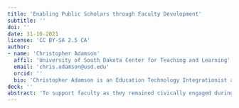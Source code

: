 ```yaml
---
title: 'Enabling Public Scholars through Faculty Development'
subtitle: ''
doi: ''
date: 31-10-2021
license: 'CC BY-SA 2.5 CA'
author: 
- name: 'Christopher Adamson'
  affil: 'University of South Dakota Center for Teaching and Learning'
  email: 'chris.adamson@usd.edu'
  orcid: ''
  bio: 'Christopher Adamson is an Education Technology Integrationist at the Center for Teaching and Learning at the University of South Dakota. He recently completed his doctorate at Emory University and has published articles in the *Academy of Management Review* and *Postmedieval: A Journal of Medieval Cultural Studies*.'
deck: ''
abstract: 'To support faculty as they remained civically engaged during the pandemic, the Center for Teaching and Learning at the University of South Dakota (CTL) launched a training series on public scholarship partnering with facilitators from Emory, Baylor, and Harvard. Core outcome of the series were for faculty to find a home for themselves in public engagement and to support students in their own public-facing work. The series introduced faculty to public scholarship as a dialogical partnership and offered workshops on facilitating public-facing student work and organizing virtual conferences, concluding each term with a panel featuring academics who promote the common good in different ways. This article explains the development of this series with the theoretical underpinnings that guided it and concludes by proposing a definition of public scholarship that includes student voices and repositions universities within the communities they inhabit.'
---
```



